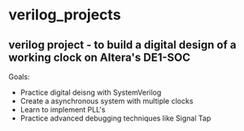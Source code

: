 # verilog_projects

## verilog project - to build a digital design of a working clock on Altera's DE1-SOC ##

Goals:
- Practice digital deisng with SystemVerilog
- Create a asynchronous system with multiple clocks
- Learn to implement PLL's 
- Practice advanced debugging techniques like Signal Tap

